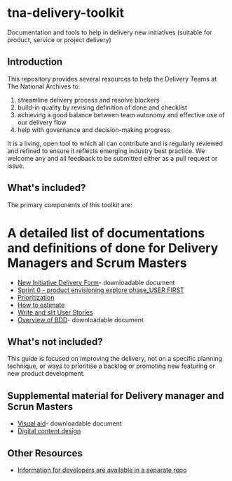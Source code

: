 # tna-delivery-toolkit
 Documentation and tools to help in delivery new initiatives (suitable for product, service or project delivery)  

## Introduction  
This repository provides several resources to help the Delivery Teams at The National Archives to:  

1.	streamline delivery process and resolve blockers
2.	build-in quality by revising definition of done and checklist 
3.	achieving a good balance between team autonomy and effective use of our delivery flow
4.	help with governance and decision-making progress

It is a living, open tool to which all can contribute and is regularly reviewed and refined to ensure it reflects emerging industry best practice. We welcome any and all feedback to be submitted either as a pull request or issue.  

## What's included?  
The primary components of this toolkit are:  

# A detailed list of documentations and definitions of done for Delivery Managers and Scrum Masters  
*	[New Initiative Delivery Form](https://github.com/nationalarchives/tna-delivery-toolkit/blob/master/New%20Initiative%20Delivery%20Form.docx)- downloadable document
* [Sprint 0 - product envisioning explore phase_USER FIRST](https://github.com/nationalarchives/tna-delivery-toolkit/blob/master/Sprint%200%20-%20product%20envisioning%20explore%20phase_USER%20FIRST.docx)
*	[Prioritization](https://github.com/nationalarchives/tna-delivery-toolkit/blob/master/Delivery%20toolkit%20-%20Prioritization.docx)
*	[How to estimate](https://github.com/nationalarchives/tna-delivery-toolkit/blob/master/howtoestimate.md)
* [Write and slit User Stories](https://github.com/nationalarchives/tna-delivery-toolkit/blob/master/Delivery%20Toolkit%20User%20stories.docx)
*	[Overview of BDD](https://github.com/nationalarchives/tna-delivery-toolkit/blob/master/DocumentsBDD.pptx)- downloadable document 

## What's not included?  
This guide is focused on improving the delivery, 
not on a specific planning technique, or ways to prioritise a backlog or promoting new featuring or new product development.  

## Supplemental material for Delivery manager and Scrun Masters
* [Visual aid](https://github.com/nationalarchives/tna-delivery-toolkit/blob/master/Delivery%20%20Toolkit%20-%20Visual%20Aid.docx)- downloadable document
* [Digital content design](https://github.com/nationalarchives/tna-delivery-toolkit/blob/master/content-design-guidance.md)

## Other Resources
*  [Information for developers are available in a separate repo](https://github.com/nationalarchives/development-guide)

